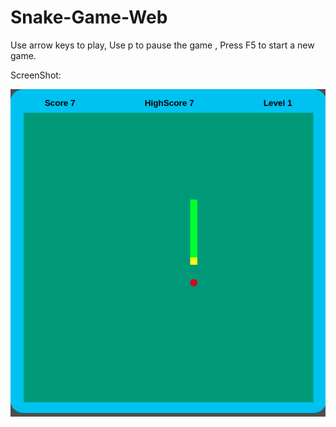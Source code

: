 # Snake-Game-Web

<p>Use arrow keys to play, Use p to pause the game , Press F5 to start a new game.</p>
<p>ScreenShot:</p>
<img src="./public/image.png">
